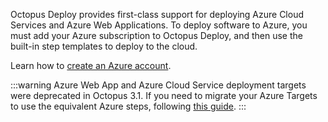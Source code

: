 Octopus Deploy provides first-class support for deploying Azure Cloud Services and Azure Web Applications. To deploy software to Azure, you must add your Azure subscription to Octopus Deploy, and then use the built-in step templates to deploy to the cloud.

Learn how to [create an Azure account](/docs/infrastructure/azure/creating-an-azure-account/index.md).

:::warning
Azure Web App and Azure Cloud Service deployment targets were deprecated in Octopus 3.1. If you need to migrate your Azure Targets to use the equivalent Azure steps, following [this guide](/docs/deployment-process/migrate-azure-targets-into-azure-steps.md).
:::
